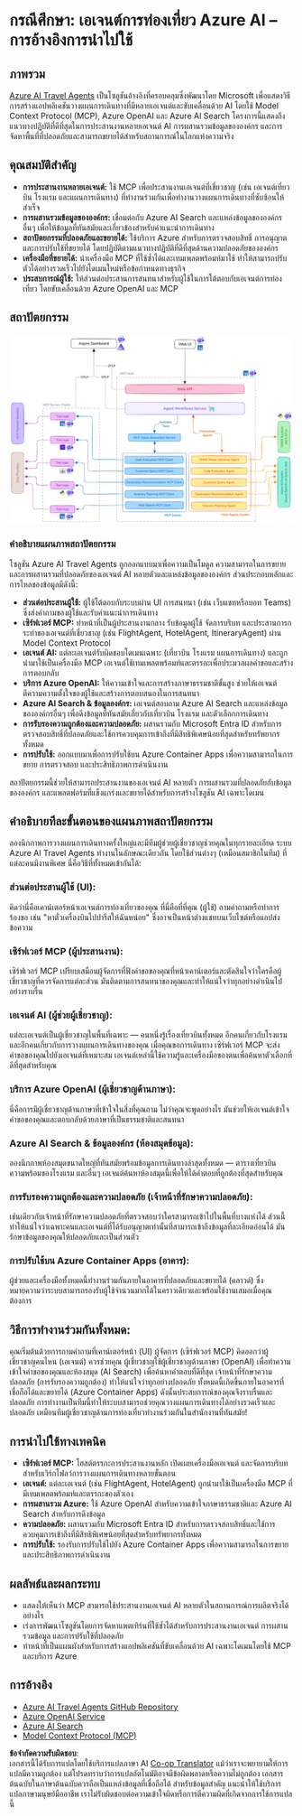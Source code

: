 <!--
CO_OP_TRANSLATOR_METADATA:
{
  "original_hash": "b6b1bc868efed4cf02c52f8deada559d",
  "translation_date": "2025-05-17T17:28:47+00:00",
  "source_file": "09-CaseStudy/Readme.md",
  "language_code": "th"
}
-->
# กรณีศึกษา: เอเจนต์การท่องเที่ยว Azure AI – การอ้างอิงการนำไปใช้

## ภาพรวม

[Azure AI Travel Agents](https://github.com/Azure-Samples/azure-ai-travel-agents) เป็นโซลูชันอ้างอิงที่ครอบคลุมซึ่งพัฒนาโดย Microsoft เพื่อแสดงวิธีการสร้างแอปพลิเคชันวางแผนการเดินทางที่มีหลายเอเจนต์และขับเคลื่อนด้วย AI โดยใช้ Model Context Protocol (MCP), Azure OpenAI และ Azure AI Search โครงการนี้แสดงถึงแนวทางปฏิบัติที่ดีที่สุดในการประสานงานหลายเอเจนต์ AI การผสานรวมข้อมูลขององค์กร และการจัดหาพื้นที่ที่ปลอดภัยและสามารถขยายได้สำหรับสถานการณ์ในโลกแห่งความจริง

## คุณสมบัติสำคัญ
- **การประสานงานหลายเอเจนต์:** ใช้ MCP เพื่อประสานงานเอเจนต์ที่เชี่ยวชาญ (เช่น เอเจนต์เที่ยวบิน โรงแรม และแผนการเดินทาง) ที่ทำงานร่วมกันเพื่อทำงานวางแผนการเดินทางที่ซับซ้อนให้สำเร็จ
- **การผสานรวมข้อมูลขององค์กร:** เชื่อมต่อกับ Azure AI Search และแหล่งข้อมูลขององค์กรอื่นๆ เพื่อให้ข้อมูลที่ทันสมัยและเกี่ยวข้องสำหรับคำแนะนำการเดินทาง
- **สถาปัตยกรรมที่ปลอดภัยและขยายได้:** ใช้บริการ Azure สำหรับการตรวจสอบสิทธิ์ การอนุญาต และการปรับใช้ที่ขยายได้ โดยปฏิบัติตามแนวทางปฏิบัติที่ดีที่สุดด้านความปลอดภัยขององค์กร
- **เครื่องมือที่ขยายได้:** นำเครื่องมือ MCP ที่ใช้ซ้ำได้และเทมเพลตพร้อมท์มาใช้ ทำให้สามารถปรับตัวได้อย่างรวดเร็วไปยังโดเมนใหม่หรือข้อกำหนดทางธุรกิจ
- **ประสบการณ์ผู้ใช้:** ให้ส่วนต่อประสานการสนทนาสำหรับผู้ใช้ในการโต้ตอบกับเอเจนต์การท่องเที่ยว โดยขับเคลื่อนด้วย Azure OpenAI และ MCP

## สถาปัตยกรรม
![Architecture](https://github.com/Azure-Samples/azure-ai-travel-agents/blob/main/docs/ai-travel-agents-architecture-diagram.png)

### คำอธิบายแผนภาพสถาปัตยกรรม

โซลูชัน Azure AI Travel Agents ถูกออกแบบมาเพื่อความเป็นโมดูล ความสามารถในการขยาย และการผสานรวมที่ปลอดภัยของเอเจนต์ AI หลายตัวและแหล่งข้อมูลขององค์กร ส่วนประกอบหลักและการไหลของข้อมูลมีดังนี้:

- **ส่วนต่อประสานผู้ใช้:** ผู้ใช้โต้ตอบกับระบบผ่าน UI การสนทนา (เช่น เว็บแชทหรือบอท Teams) ซึ่งส่งคำถามของผู้ใช้และรับคำแนะนำการเดินทาง
- **เซิร์ฟเวอร์ MCP:** ทำหน้าที่เป็นผู้ประสานงานกลาง รับข้อมูลผู้ใช้ จัดการบริบท และประสานการกระทำของเอเจนต์ที่เชี่ยวชาญ (เช่น FlightAgent, HotelAgent, ItineraryAgent) ผ่าน Model Context Protocol
- **เอเจนต์ AI:** แต่ละเอเจนต์รับผิดชอบโดเมนเฉพาะ (เที่ยวบิน โรงแรม แผนการเดินทาง) และถูกนำมาใช้เป็นเครื่องมือ MCP เอเจนต์ใช้เทมเพลตพร้อมท์และตรรกะเพื่อประมวลผลคำขอและสร้างการตอบกลับ
- **บริการ Azure OpenAI:** ให้ความเข้าใจและการสร้างภาษาธรรมชาติขั้นสูง ช่วยให้เอเจนต์ตีความความตั้งใจของผู้ใช้และสร้างการตอบสนองในการสนทนา
- **Azure AI Search & ข้อมูลองค์กร:** เอเจนต์สอบถาม Azure AI Search และแหล่งข้อมูลขององค์กรอื่นๆ เพื่อดึงข้อมูลที่ทันสมัยเกี่ยวกับเที่ยวบิน โรงแรม และตัวเลือกการเดินทาง
- **การรับรองความถูกต้องและความปลอดภัย:** ผสานรวมกับ Microsoft Entra ID สำหรับการตรวจสอบสิทธิ์ที่ปลอดภัยและใช้การควบคุมการเข้าถึงที่มีสิทธิพิเศษน้อยที่สุดสำหรับทรัพยากรทั้งหมด
- **การปรับใช้:** ออกแบบมาเพื่อการปรับใช้บน Azure Container Apps เพื่อความสามารถในการขยาย การตรวจสอบ และประสิทธิภาพการดำเนินงาน

สถาปัตยกรรมนี้ช่วยให้สามารถประสานงานของเอเจนต์ AI หลายตัว การผสานรวมที่ปลอดภัยกับข้อมูลขององค์กร และแพลตฟอร์มที่แข็งแกร่งและขยายได้สำหรับการสร้างโซลูชัน AI เฉพาะโดเมน

## คำอธิบายทีละขั้นตอนของแผนภาพสถาปัตยกรรม
ลองนึกภาพการวางแผนการเดินทางครั้งใหญ่และมีทีมผู้ช่วยผู้เชี่ยวชาญช่วยคุณในทุกรายละเอียด ระบบ Azure AI Travel Agents ทำงานในลักษณะเดียวกัน โดยใช้ส่วนต่างๆ (เหมือนสมาชิกในทีม) ที่แต่ละคนมีงานพิเศษ นี่คือวิธีที่ทั้งหมดเข้ากันได้:

### ส่วนต่อประสานผู้ใช้ (UI):
คิดว่านี่คือเคาน์เตอร์หน้าเอเจนต์การท่องเที่ยวของคุณ ที่นี่คือที่ที่คุณ (ผู้ใช้) ถามคำถามหรือทำการร้องขอ เช่น "หาตั๋วเครื่องบินไปปารีสให้ฉันหน่อย" ซึ่งอาจเป็นหน้าต่างแชทบนเว็บไซต์หรือแอปส่งข้อความ

### เซิร์ฟเวอร์ MCP (ผู้ประสานงาน):
เซิร์ฟเวอร์ MCP เปรียบเสมือนผู้จัดการที่ฟังคำขอของคุณที่หน้าเคาน์เตอร์และตัดสินใจว่าใครคือผู้เชี่ยวชาญที่ควรจัดการแต่ละส่วน มันติดตามการสนทนาของคุณและทำให้แน่ใจว่าทุกอย่างดำเนินไปอย่างราบรื่น

### เอเจนต์ AI (ผู้ช่วยผู้เชี่ยวชาญ):
แต่ละเอเจนต์เป็นผู้เชี่ยวชาญในพื้นที่เฉพาะ — คนหนึ่งรู้เรื่องเที่ยวบินทั้งหมด อีกคนเกี่ยวกับโรงแรม และอีกคนเกี่ยวกับการวางแผนการเดินทางของคุณ เมื่อคุณขอการเดินทาง เซิร์ฟเวอร์ MCP จะส่งคำขอของคุณไปยังเอเจนต์ที่เหมาะสม เอเจนต์เหล่านี้ใช้ความรู้และเครื่องมือของตนเพื่อค้นหาตัวเลือกที่ดีที่สุดสำหรับคุณ

### บริการ Azure OpenAI (ผู้เชี่ยวชาญด้านภาษา):
นี่คือการมีผู้เชี่ยวชาญด้านภาษาที่เข้าใจในสิ่งที่คุณถาม ไม่ว่าคุณจะพูดอย่างไร มันช่วยให้เอเจนต์เข้าใจคำขอของคุณและตอบกลับด้วยภาษาที่เป็นธรรมชาติและสนทนา

### Azure AI Search & ข้อมูลองค์กร (ห้องสมุดข้อมูล):
ลองนึกภาพห้องสมุดขนาดใหญ่ที่ทันสมัยพร้อมข้อมูลการเดินทางล่าสุดทั้งหมด — ตารางเที่ยวบิน ความพร้อมของโรงแรม และอื่นๆ เอเจนต์ค้นหาห้องสมุดนี้เพื่อให้ได้คำตอบที่ถูกต้องที่สุดสำหรับคุณ

### การรับรองความถูกต้องและความปลอดภัย (เจ้าหน้าที่รักษาความปลอดภัย):
เช่นเดียวกับเจ้าหน้าที่รักษาความปลอดภัยที่ตรวจสอบว่าใครสามารถเข้าไปในพื้นที่บางแห่งได้ ส่วนนี้ทำให้แน่ใจว่าเฉพาะคนและเอเจนต์ที่ได้รับอนุญาตเท่านั้นที่สามารถเข้าถึงข้อมูลที่ละเอียดอ่อนได้ มันรักษาข้อมูลของคุณให้ปลอดภัยและเป็นส่วนตัว

### การปรับใช้บน Azure Container Apps (อาคาร):
ผู้ช่วยและเครื่องมือทั้งหมดนี้ทำงานร่วมกันภายในอาคารที่ปลอดภัยและขยายได้ (คลาวด์) ซึ่งหมายความว่าระบบสามารถรองรับผู้ใช้จำนวนมากได้ในคราวเดียวและพร้อมใช้งานเสมอเมื่อคุณต้องการ

## วิธีการทำงานร่วมกันทั้งหมด:

คุณเริ่มต้นด้วยการถามคำถามที่เคาน์เตอร์หน้า (UI)
ผู้จัดการ (เซิร์ฟเวอร์ MCP) คิดออกว่าผู้เชี่ยวชาญคนไหน (เอเจนต์) ควรช่วยคุณ
ผู้เชี่ยวชาญใช้ผู้เชี่ยวชาญด้านภาษา (OpenAI) เพื่อทำความเข้าใจคำขอของคุณและห้องสมุด (AI Search) เพื่อค้นหาคำตอบที่ดีที่สุด
เจ้าหน้าที่รักษาความปลอดภัย (การรับรองความถูกต้อง) ทำให้แน่ใจว่าทุกอย่างปลอดภัย
ทั้งหมดนี้เกิดขึ้นภายในอาคารที่เชื่อถือได้และขยายได้ (Azure Container Apps) ดังนั้นประสบการณ์ของคุณจึงราบรื่นและปลอดภัย
การทำงานเป็นทีมนี้ทำให้ระบบสามารถช่วยคุณวางแผนการเดินทางได้อย่างรวดเร็วและปลอดภัย เหมือนทีมผู้เชี่ยวชาญด้านการท่องเที่ยวทำงานร่วมกันในสำนักงานที่ทันสมัย!

## การนำไปใช้ทางเทคนิค
- **เซิร์ฟเวอร์ MCP:** โฮสต์ตรรกะการประสานงานหลัก เปิดเผยเครื่องมือเอเจนต์ และจัดการบริบทสำหรับเวิร์กโฟลว์การวางแผนการเดินทางหลายขั้นตอน
- **เอเจนต์:** แต่ละเอเจนต์ (เช่น FlightAgent, HotelAgent) ถูกนำมาใช้เป็นเครื่องมือ MCP ที่มีเทมเพลตพร้อมท์และตรรกะของตัวเอง
- **การผสานรวม Azure:** ใช้ Azure OpenAI สำหรับความเข้าใจภาษาธรรมชาติและ Azure AI Search สำหรับการดึงข้อมูล
- **ความปลอดภัย:** ผสานรวมกับ Microsoft Entra ID สำหรับการตรวจสอบสิทธิ์และใช้การควบคุมการเข้าถึงที่มีสิทธิพิเศษน้อยที่สุดสำหรับทรัพยากรทั้งหมด
- **การปรับใช้:** รองรับการปรับใช้ไปยัง Azure Container Apps เพื่อความสามารถในการขยายและประสิทธิภาพการดำเนินงาน

## ผลลัพธ์และผลกระทบ
- แสดงให้เห็นว่า MCP สามารถใช้ประสานงานเอเจนต์ AI หลายตัวในสถานการณ์การผลิตจริงได้อย่างไร
- เร่งการพัฒนาโซลูชันโดยการจัดหาแพตเทิร์นที่ใช้ซ้ำได้สำหรับการประสานงานเอเจนต์ การผสานรวมข้อมูล และการปรับใช้ที่ปลอดภัย
- ทำหน้าที่เป็นแผนผังสำหรับการสร้างแอปพลิเคชันที่ขับเคลื่อนด้วย AI เฉพาะโดเมนโดยใช้ MCP และบริการ Azure

## การอ้างอิง
- [Azure AI Travel Agents GitHub Repository](https://github.com/Azure-Samples/azure-ai-travel-agents)
- [Azure OpenAI Service](https://azure.microsoft.com/en-us/products/ai-services/openai-service/)
- [Azure AI Search](https://azure.microsoft.com/en-us/products/ai-services/ai-search/)
- [Model Context Protocol (MCP)](https://modelcontextprotocol.io/)

**ข้อจำกัดความรับผิดชอบ**:  
เอกสารนี้ได้รับการแปลโดยใช้บริการแปลภาษา AI [Co-op Translator](https://github.com/Azure/co-op-translator) แม้ว่าเราจะพยายามให้การแปลมีความถูกต้อง แต่โปรดทราบว่าการแปลอัตโนมัติอาจมีข้อผิดพลาดหรือความไม่ถูกต้อง เอกสารต้นฉบับในภาษาต้นฉบับควรถือเป็นแหล่งข้อมูลที่เชื่อถือได้ สำหรับข้อมูลสำคัญ แนะนำให้ใช้บริการแปลภาษามนุษย์มืออาชีพ เราไม่รับผิดชอบต่อความเข้าใจผิดหรือการตีความผิดที่เกิดจากการใช้การแปลนี้